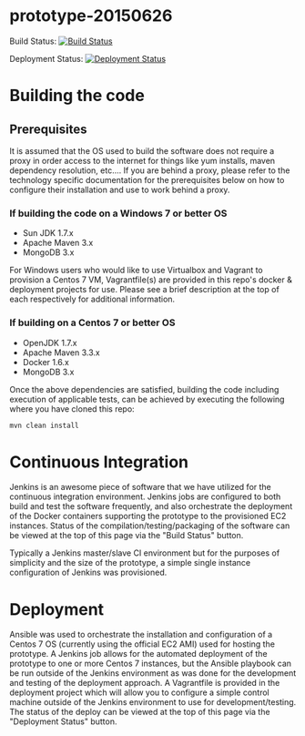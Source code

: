 # prototype-20150626

Build Status:
[![Build Status](http://ec2-52-4-234-87.compute-1.amazonaws.com:8080/buildStatus/icon?job=prototype-20150626_master)](http://ec2-52-4-234-87.compute-1.amazonaws.com:8080/job/prototype-20150626_master/)

Deployment Status:
[![Deployment Status](http://ec2-52-4-234-87.compute-1.amazonaws.com:8080/job/Deploy_Prototype/badge/icon)](http://ec2-52-4-234-87.compute-1.amazonaws.com:8080/job/Deploy_Prototype/)

# Building the code
## Prerequisites
It is assumed that the OS used to build the software does not require a proxy in order access to the internet for things like yum installs, maven dependency
resolution, etc....  If you are behind a proxy, please refer to the technology specific documentation for the prerequisites below 
on how to configure their installation and use to work behind a proxy.

### If building the code on a Windows 7 or better OS
* Sun JDK 1.7.x
* Apache Maven 3.x
* MongoDB 3.x

For Windows users who would like to use Virtualbox and Vagrant to provision a Centos 7 VM, Vagrantfile(s) are provided in this repo's 
docker & deployment projects for use.  Please see a brief description at the top of each respectively for additional information.

### If building on a Centos 7 or better OS
* OpenJDK 1.7.x
* Apache Maven 3.3.x
* Docker 1.6.x
* MongoDB 3.x

Once the above dependencies are satisfied, building the code including execution of applicable tests, can be
achieved by executing the following where you have cloned this repo:

```bash
mvn clean install
``` 
 

# Continuous Integration
Jenkins is an awesome piece of software that we have utilized for the continuous integration environment.  Jenkins jobs
are configured to both build and test the software frequently, and also orchestrate the deployment of the Docker containers supporting 
the prototype to the provisioned EC2 instances. Status of the compilation/testing/packaging of the software can 
be viewed at the top of this page via the "Build Status" button.

Typically a Jenkins master/slave CI environment but for the purposes of simplicity and the size of the prototype, a simple single instance 
configuration of Jenkins was provisioned.

# Deployment
Ansible was used to orchestrate the installation and configuration of a Centos 7 OS (currently using the official EC2 AMI) used for hosting the prototype. A 
Jenkins job allows for the automated deployment of the prototype to one or more Centos 7 instances, but the Ansible playbook can be run outside of the Jenkins environment 
as was done for the development and testing of the deployment approach.  A Vagrantfile is provided in the deployment project which will allow you 
to configure a simple control machine outside of the Jenkins environment to use for development/testing.  The status of the deploy can be viewed at the 
top of this page via the "Deployment Status" button.